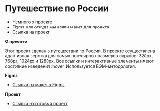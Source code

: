 # Путешествие по России

* Немного о проекте
* Figma или откуда мы взяли макет для проекта
* Ссылка на проект

**О проекте**

Этот проект сделан о путешествии по России.
В проекте осуществлена адаптивная верстка для самых популярных размеров экранов: 320px, 768px, 1024px и 1280px.
Все ссылки и интерактивные элементы имеют состояние наведения :hover.
Используется БЭМ-методология.

**Figma**

* [Ссылка на макет в Figma](https://www.figma.com/file/5S2WSbEFL6awjVWJ0NWL8Q/Sprint-3_-Russia-_-desktop-mobile?node-id=28503%3A0)

**Проект**
* [Ссылка на готовый проект](https://littlesnail17.github.io/russian-travel/)
